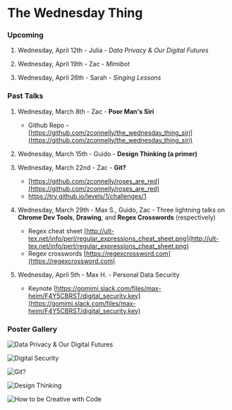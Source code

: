 The Wednesday Thing
===================

### Upcoming

1. Wednesday, April 12th - Julia - *Data Privacy & Our Digital Futures*

2. Wednesday, April 19th - Zac - *Mimibot*

3. Wednesday, April 26th - Sarah - *Singing Lessons*

### Past Talks

1. Wednesday, March 8th - Zac - **Poor Man's Siri**
    - Github Repo - [https://github.com/zconnelly/the_wednesday_thing_siri](https://github.com/zconnelly/the_wednesday_thing_siri)

2. Wednesday, March 15th - Guido - **Design Thinking (a primer)**

3. Wednesday, March 22nd - Zac - **Git?**
    - [https://github.com/zconnelly/roses_are_red](https://github.com/zconnelly/roses_are_red)
    - https://try.github.io/levels/1/challenges/1

4. Wednesday, March 29th - Max S., Guido, Zac - Three lightning talks on **Chrome Dev Tools**, **Drawing**, and **Regex Crosswords** (respectively)
    - Regex cheat sheet [http://ult-tex.net/info/perl/regular_expressions_cheat_sheet.png](http://ult-tex.net/info/perl/regular_expressions_cheat_sheet.png)
    - Regex crosswords [https://regexcrossword.com](https://regexcrossword.com)

5. Wednesday, April 5th - Max H. - Personal Data Security
    - Keynote [https://gomimi.slack.com/files/max-heim/F4Y5CBRST/digital_security.key](https://gomimi.slack.com/files/max-heim/F4Y5CBRST/digital_security.key)

### Poster Gallery

![Data Privacy & Our Digital Futures](http://i.imgur.com/eJVeXx7.png)

![Digital Security](http://i.imgur.com/fLC5PaP.png)

![Git?](http://i.imgur.com/ckrlB0e.png)

![Design Thinking](http://i.imgur.com/5qVDBV7.jpg)

![How to be Creative with Code](http://i.imgur.com/gcfkVyl.png)
